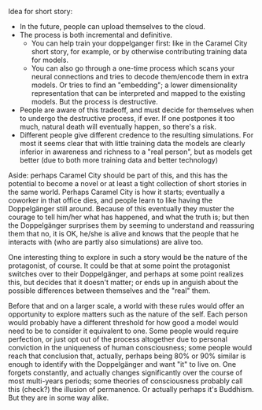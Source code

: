 <!--
.. title: Last days
.. slug: last-days
.. date: 2019-04-18 20:01:24 UTC+02:00
.. tags: 
.. category: 
.. link: 
.. description: 
.. type: text
.. status: draft
-->

Idea for short story:

 - In the future, people can upload themselves to the cloud.
 - The process is both incremental and definitive.
   - You can help train your doppelganger first: like in the Caramel City short story, for example, or by otherwise contributing training data for models.
   - You can also go through a one-time process which scans your neural connections and tries to decode them/encode them in extra models. Or tries to find an "embedding"; a lower dimensionality representation that can be interpreted and mapped to the existing models. But the process is destructive.
 - People are aware of this tradeoff, and must decide for themselves when to undergo the destructive process, if ever. If one postpones it too much, natural death will eventually happen, so there's a risk.
 - Different people give different credence to the resulting simulations. For most it seems clear that with little training data the models are clearly inferior in awareness and richness to a "real person", but as models get better (due to both more training data and better technology) 

Aside: perhaps Caramel City should be part of this, and this has the potential to become a novel or at least a tight collection of short stories in the same world.
Perhaps Caramel City is how it starts; eventually a coworker in that office dies, and people learn to like having the Doppelgänger still around. Because of this eventually they muster the courage to tell him/her what has happened, and what the truth is; but then the Doppelgänger surprises them by seeming to understand and reassuring them that no, it is OK, he/she is alive and knows that the people that he interacts with (who are partly also simulations) are alive too.

One interesting thing to explore in such a story would be the nature of the protagonist, of course. It could be that at some point the protagonist switches over to their Doppelgänger, and perhaps at some point realizes this, but decides that it doesn't matter; or ends up in anguish about the possible differences between themselves and the "real" them.

Before that and on a larger scale, a world with these rules would offer an opportunity to explore matters such as the nature of the self. Each person would probably have a different threshold for how good a model would need to be to consider it equivalent to one. Some people would require perfection, or just opt out of the process altogether due to personal conviction in the uniqueness of human consciousness; some people would reach that conclusion that, actually, perhaps being 80% or 90% similar is enough to identify with the Doppelgänger and want "it" to live on. One forgets constantly, and actually changes significantly over the course of most multi-years periods; some theories of consciousness probably call this (check?) the illusion of permanence. Or actually perhaps it's Buddhism. But they are in some way alike.
